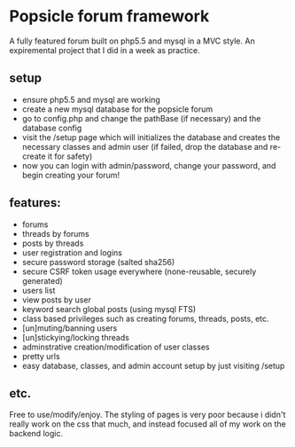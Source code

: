# Popsicle forum framework
A fully featured forum built on php5.5 and mysql in a MVC style. An expiremental project that I did in a week as practice.

## setup
- ensure php5.5 and mysql are working
- create a new mysql database for the popsicle forum
- go to config.php and change the pathBase (if necessary) and the database config
- visit the /setup page which will initializes the database and creates the necessary classes and admin user (if failed, drop the database and re-create it for safety)
- now you can login with admin/password, change your password, and begin creating your forum!

## features:
- forums
- threads by forums
- posts by threads
- user registration and logins
- secure password storage (salted sha256)
- secure CSRF token usage everywhere (none-reusable, securely generated)
- users list
- view posts by user
- keyword search global posts (using mysql FTS)
- class based privileges such as creating forums, threads, posts, etc.
- [un]muting/banning users
- [un]stickying/locking threads
- adminstrative creation/modification of user classes
- pretty urls
- easy database, classes, and admin account setup by just visiting /setup

## etc.
Free to use/modify/enjoy. The styling of pages is very poor because i didn't really work on the css that much, and instead focused all of my work on the backend logic.
